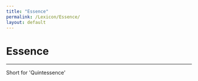 ```yaml
---
title: "Essence"
permalink: /Lexicon/Essence/
layout: default
---
```

# Essence
---
Short for 'Quintessence'